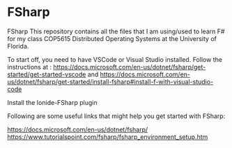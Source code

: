 # FSharp
FSharp 
This repository contains all the files that I am using/used to learn F# for my class COP5615 Distributed Operating Systems at the University of Florida.

To start off, you need to have VSCode or Visual Studio installed. Follow the instructions at : https://docs.microsoft.com/en-us/dotnet/fsharp/get-started/get-started-vscode and https://docs.microsoft.com/en-us/dotnet/fsharp/get-started/install-fsharp#install-f-with-visual-studio-code

Install the Ionide-FSharp plugin

Following are some useful links that might help you get started with FSharp:

https://docs.microsoft.com/en-us/dotnet/fsharp/
https://www.tutorialspoint.com/fsharp/fsharp_environment_setup.htm
